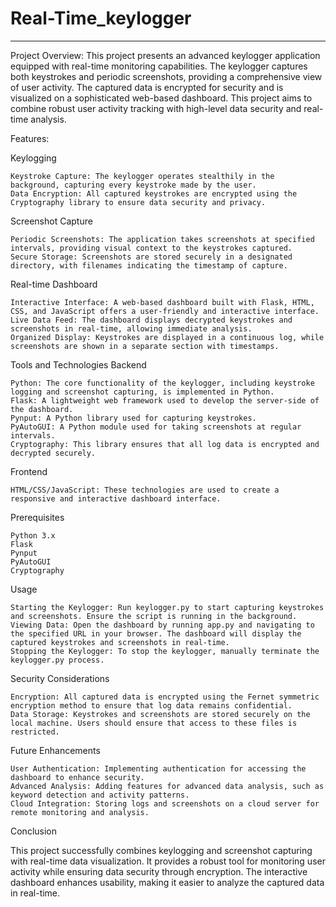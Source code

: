 # Real-Time_keylogger
------------------------------------

Project Overview:
This project presents an advanced keylogger application equipped with real-time monitoring capabilities. The keylogger captures both keystrokes and periodic screenshots, providing a comprehensive view of user activity. The captured data is encrypted for security and is visualized on a sophisticated web-based dashboard. This project aims to combine robust user activity tracking with high-level data security and real-time analysis.

Features:

Keylogging

    Keystroke Capture: The keylogger operates stealthily in the background, capturing every keystroke made by the user.
    Data Encryption: All captured keystrokes are encrypted using the Cryptography library to ensure data security and privacy.

Screenshot Capture

    Periodic Screenshots: The application takes screenshots at specified intervals, providing visual context to the keystrokes captured.
    Secure Storage: Screenshots are stored securely in a designated directory, with filenames indicating the timestamp of capture.

Real-time Dashboard

    Interactive Interface: A web-based dashboard built with Flask, HTML, CSS, and JavaScript offers a user-friendly and interactive interface.
    Live Data Feed: The dashboard displays decrypted keystrokes and screenshots in real-time, allowing immediate analysis.
    Organized Display: Keystrokes are displayed in a continuous log, while screenshots are shown in a separate section with timestamps.

Tools and Technologies
Backend

    Python: The core functionality of the keylogger, including keystroke logging and screenshot capturing, is implemented in Python.
    Flask: A lightweight web framework used to develop the server-side of the dashboard.
    Pynput: A Python library used for capturing keystrokes.
    PyAutoGUI: A Python module used for taking screenshots at regular intervals.
    Cryptography: This library ensures that all log data is encrypted and decrypted securely.

Frontend

    HTML/CSS/JavaScript: These technologies are used to create a responsive and interactive dashboard interface.

Prerequisites

    Python 3.x
    Flask
    Pynput
    PyAutoGUI
    Cryptography

Usage

    Starting the Keylogger: Run keylogger.py to start capturing keystrokes and screenshots. Ensure the script is running in the background.
    Viewing Data: Open the dashboard by running app.py and navigating to the specified URL in your browser. The dashboard will display the captured keystrokes and screenshots in real-time.
    Stopping the Keylogger: To stop the keylogger, manually terminate the keylogger.py process.

Security Considerations

    Encryption: All captured data is encrypted using the Fernet symmetric encryption method to ensure that log data remains confidential.
    Data Storage: Keystrokes and screenshots are stored securely on the local machine. Users should ensure that access to these files is restricted.

Future Enhancements

    User Authentication: Implementing authentication for accessing the dashboard to enhance security.
    Advanced Analysis: Adding features for advanced data analysis, such as keyword detection and activity patterns.
    Cloud Integration: Storing logs and screenshots on a cloud server for remote monitoring and analysis.

Conclusion

This project successfully combines keylogging and screenshot capturing with real-time data visualization. It provides a robust tool for monitoring user activity while ensuring data security through encryption. The interactive dashboard enhances usability, making it easier to analyze the captured data in real-time.
